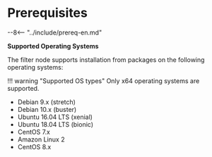 # Prerequisites

--8<-- "../include/prereq-en.md"

**Supported Operating Systems**

The filter node supports installation from packages on the following operating
systems:

!!! warning "Supported OS types"
    Only x64 operating systems are supported. 

* Debian 9.x (stretch)
* Debian 10.x (buster)
* Ubuntu 16.04 LTS (xenial)
* Ubuntu 18.04 LTS (bionic)
* CentOS 7.x
* Amazon Linux 2
* CentOS 8.x
